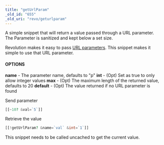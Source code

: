 ```yaml
---
title: "getUrlParam"
_old_id: "655"
_old_uri: "revo/geturlparam"
---
```


A simple snippet that will return a value passed through a URL parameter. The Parameter is sanitized and kept below a set size.

Revolution makes it easy to pass [URL parameters](building-sites/resources). This snippet makes it simple to use that URL parameter.

#### OPTIONS

**name** - The parameter name, defaults to "p"
**int** - (Opt) Set as true to only allow integer values
**max** - (Opt) The maximum length of the returned value, defaults to 20
**default** - (Opt) The value returned if no URL parameter is found

Send parameter

 ``` php
[[~10? &val=`5`]]
```

Retrieve the value

 ``` php
[[!getUrlParam? &name=`val` &int=`1`]]
```

This snippet needs to be called uncached to get the current value.
